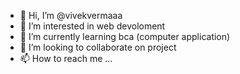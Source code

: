 - 👋 Hi, I’m @vivekvermaaa
- 👀 I’m interested in web devoloment
- 🌱 I’m currently learning bca (computer application)
- 💞️ I’m looking to collaborate on project
- 📫 How to reach me ...

<!---
vivekvermaaa/vivekvermaaa is a ✨ special ✨ repository because its `README.md` (this file) appears on your GitHub profile.
You can click the Preview link to take a look at your changes.
--->
